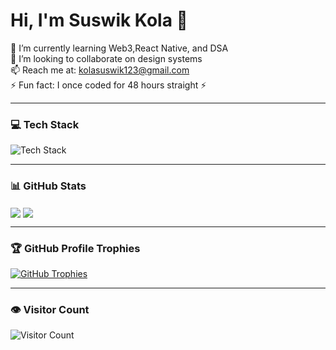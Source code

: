 # Hi, I'm Suswik Kola 👋

🌱 I’m currently learning Web3,React Native, and DSA  
👯 I’m looking to collaborate on design systems  
📫 Reach me at: kolasuswik123@gmail.com  
⚡ Fun fact: I once coded for 48 hours straight ⚡

---

### 💻 Tech Stack
<img src="https://skillicons.dev/icons?i=html,css,js,python,react,nodejs&perline=6" alt="Tech Stack" />

---

### 📊 GitHub Stats
<img align="center" src="https://github-readme-stats.vercel.app/api?username=SuswikKola&show_icons=true&theme=radical" />
<img align="center" src="https://github-readme-stats.vercel.app/api/top-langs/?username=SuswikKola&layout=compact&theme=tokyonight" />

---

### 🏆 GitHub Profile Trophies

[![GitHub Trophies](https://github-profile-trophy.vercel.app/?username=SuswikKola&theme=onedark&margin-w=15&margin-h=15)](https://github.com/ryo-ma/github-profile-trophy)


---

### 👁️ Visitor Count
![Visitor Count](https://komarev.com/ghpvc/?username=SuswikKola)
